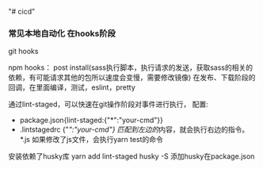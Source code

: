 "# cicd"

### 常见本地自动化 在hooks阶段

git hooks

npm hooks：
post install(sass执行脚本，执行请求的发送，获取sass的相关的依赖，有可能请求其他的包所以速度会变慢，需要修改镜像)
在发布、下载阶段的回调，在里面编译，测试，eslint，pretty

通过lint-staged，可以快速在git操作阶段对事件进行执行，
配置:

* package.json{lint-staged:{"*":"your-cmd"}}
* .lintstagedrc {"*":"your-cmd"}
匹配到左边的*内容，就会执行右边的指令。 *.js 如果修改了js文件，会执行yarn test的命令

安装依赖了husky库
 yarn add lint-staged husky -S
添加husky在package.json
